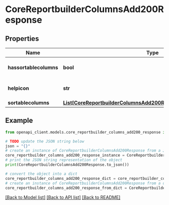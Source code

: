 # CoreReportbuilderColumnsAdd200Response


## Properties

Name | Type | Description | Notes
------------ | ------------- | ------------- | -------------
**hassortablecolumns** | **bool** | hassortablecolumns | [default to False]
**helpicon** | **str** | helpicon | [default to 'null']
**sortablecolumns** | [**List[CoreReportbuilderColumnsAdd200ResponseSortablecolumnsInner]**](CoreReportbuilderColumnsAdd200ResponseSortablecolumnsInner.md) |  | 

## Example

```python
from openapi_client.models.core_reportbuilder_columns_add200_response import CoreReportbuilderColumnsAdd200Response

# TODO update the JSON string below
json = "{}"
# create an instance of CoreReportbuilderColumnsAdd200Response from a JSON string
core_reportbuilder_columns_add200_response_instance = CoreReportbuilderColumnsAdd200Response.from_json(json)
# print the JSON string representation of the object
print(CoreReportbuilderColumnsAdd200Response.to_json())

# convert the object into a dict
core_reportbuilder_columns_add200_response_dict = core_reportbuilder_columns_add200_response_instance.to_dict()
# create an instance of CoreReportbuilderColumnsAdd200Response from a dict
core_reportbuilder_columns_add200_response_from_dict = CoreReportbuilderColumnsAdd200Response.from_dict(core_reportbuilder_columns_add200_response_dict)
```
[[Back to Model list]](../README.md#documentation-for-models) [[Back to API list]](../README.md#documentation-for-api-endpoints) [[Back to README]](../README.md)



